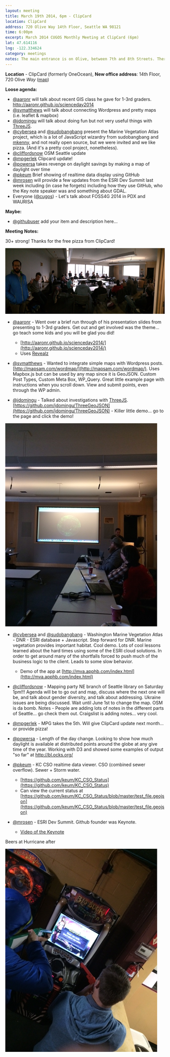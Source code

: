 ```yaml
---
layout: meeting
title: March 19th 2014, 6pm - ClipCard
location: ClipCard
address: 720 Olive Way 14th Floor, Seattle WA 98121
time: 6:00pm
excerpt: March 2014 CUGOS Monthly Meeting at ClipCard (6pm)
lat: 47.614116
lng: -122.334624
category: meetings
notes: The main entrance is on Olive, between 7th and 8th Streets. There will be the usual signage out front. Call 206-595-2567 to be let in to the building and escorted up to the right floor.
---
```


**Location** -  ClipCard (formerly OneOcean), **New office address**: 14th Floor, 720 Olive *Way* ([map](http://www.openstreetmap.org/?mlat=47.6141&mlon=-122.3349#map=16/47.6141/-122.3349))

__Loose agenda:__

- [@aaronr](https://github.com/aaronr) will talk about recent GIS class he gave for 1-3rd graders. http://aaronr.github.io/scienceday2014
- [@svmatthews](https://github.com/svmatthews) will talk about connecting Wordpress and pretty maps (i.e. leaflet & mapbox)
- [@jdomingu](https://github.com/jdomingu) will talk about doing fun but not very useful things with [ThreeJS](http://threejs.org/).
- [@cybersea](https://github.com/cybersea) and [@sudobangbang](https://github.com/thebigspoon) present the Marine Vegetation Atlas project, which is a lot of JavaScript wizardry from sudobangbang and [mkenny](https://github.com/mattmakesmaps), and not really open source, but we were invited and we like pizza.  (And it's a pretty cool project, nonetheless).
- [@cliffordsnow](https://github.com/cliffordsnow) OSM Seattle update
- [@mpgerlek](https://www.example.com/) Clipcard update!
- [@powersa](https://github.com/powersa) takes revenge on daylight savings by making a map of daylight over time
- [@pkeum](https://github.com/keum) Brief showing of realtime data display using GitHub
- [@mrosen](https://github.com/mrosen) will provide a few updates from the ESRI Dev Summit last week including (in case he forgets) including how they use GitHub, who the Key note speaker was and something about GDAL.
- Everyone ([@cugos](https://github.com/cugos)) - Let's talk about FOSS4G 2014 in PDX and WAURISA

__Maybe:__

- [@githubuser](https://yoururl.com/) add your item and description here...

__Meeting Notes:__

30+ strong!
Thanks for the free pizza from ClipCard!

![Room with a view](/image/base/march_2014_meeting.jpg)

- [@aaronr](https://github.com/aaronr) - Went over a brief run through of his presentation slides from presenting to 1-3rd graders.  Get out and get involved was the theme... go teach some kids and you will be glad you did!
  - [http://aaronr.github.io/scienceday2014/](http://aaronr.github.io/scienceday2014/)
  - Uses [Revealz](https://github.com/aaronr/revealz)

- [@svmatthews](https://github.com/svmatthews) - Wanted to integrate simple maps with Wordpress posts.  [http://mapsam.com/wordmap/](http://mapsam.com/wordmap/).  Uses Mapbox.js but can be used by any map since it is GeoJSON.  Custom Post Types, Custom Meta Box, WP_Query.  Great little example page with instructions when you scroll down.  View and submit points, even through the WP admin. 

- [@jdomingu](https://github.com/jdomingu) - Talked about investigations with [ThreeJS](http://threejs.org/).  [https://github.com/jdomingu/ThreeGeoJSON](https://github.com/jdomingu/ThreeGeoJSON)  -  Killer little demo... go to the page and click the demo!

![three.js](/image/base/threejs.jpg)

- [@cybersea](https://github.com/cybersea) and [@sudobangbang](https://github.com/thebigspoon) - Washington Marine Vegetation Atlas - DNR - ESRI database + Javascript.  Step forward for DNR.  Marine vegetation provides important habitat.  Cool demo.  Lots of cool lessons learned about the hard times using some of the ESRI cloud solutions.  In order to get around many of the shortfalls forced to push much of the business logic to the client.  Leads to some slow behavior.

  - Demo of the app at [http://mva.apphb.com/index.html](http://mva.apphb.com/index.html)

- [@cliffordsnow](https://github.com/cliffordsnow) - Mapping party NE branch of Seattle library on Saturday 1pm!!!
Agenda will be to go out and map, discuss where the next one will be, and talk about gender diversity, and talk about addressing.  Ukraine issues are being discussed.  Wait until June 1st to change the map.  OSM is da bomb.  Notes - People are adding lots of notes in the different parts of Seattle... go check them out.  Craigslist is adding notes... very cool.

- [@mpgerlek](https://www.example.com/) - MPG takes the 5th.  Will give ClipCard update next month... or provide pizza!

- [@powersa](https://github.com/powersa) - Length of the day change.  Looking to show how much daylight is available at distributed points around the globe at any give time of the year. Working with D3 and showed some examples of output "so far" at http://bl.ocks.org/

- [@pkeum](https://github.com/keum) - KC CSO realtime data viewer.  CSO (combined sewer overflow).  Sewer + Storm water. 
  - [https://github.com/keum/KC_CSO_Status](https://github.com/keum/KC_CSO_Status)
  - Can view the current status at [https://github.com/keum/KC_CSO_Status/blob/master/test_file.geojson](https://github.com/keum/KC_CSO_Status/blob/master/test_file.geojson)

- [@mrosen](https://github.com/mrosen) - ESRI Dev Summit.  Github founder was Keynote.  
  - [Video of the Keynote](http://video.esri.com/watch/3223/social-coding-and-the-future-of-open-source)

Beers at Hurricane after

![Big Buck](/image/base/big_buck.jpg)
